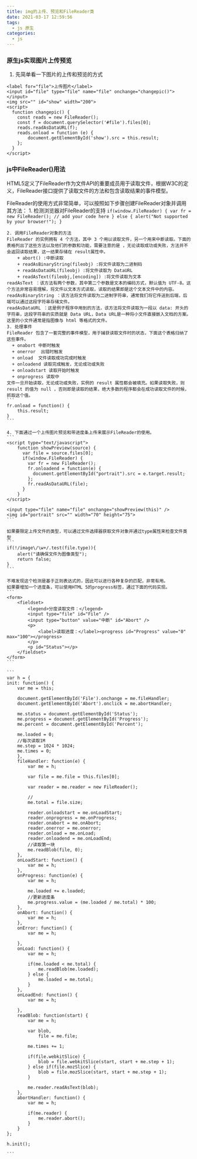 ```yaml
---
title: img的上传、预览和FileReader类
date: 2021-03-17 12:59:56
tags:
  - js 原生
categories:
  - js
---
```


### 原生js实现图片上传预览

  1. 先简单看一下图片的上传和预览的方式

  ```
  <label for="file">上传图片</label>
  <input id="file" type="file" name="file" onchange="changepic()"></input>
  <img src="" id="show" width="200">
  <script>
    function changepic() {
      const reads = new FileReader();
      const f = document.querySelector('#file').files[0];
      reads.readAsDataURL(f);
      reads.onload = function (e) {
          document.getElementById('show').src = this.result;
      };
    }
  </script>

  ```


###  js中FileReader()用法

  HTML5定义了FileReader作为文件API的重要成员用于读取文件，根据W3C的定义，FileReader接口提供了读取文件的方法和包含读取结果的事件模型。

  FileReader的使用方式非常简单，可以按照如下步骤创建FileReader对象并调用其方法：
    1. 检测浏览器对FileReader的支持
    ```
    if(window.FileReader) {
    var fr = new FileReader();
    // add your code here
    }
    else {
        alert("Not supported by your browser!");
    }
    ```

    2. 调用FileReader对象的方法
    FileReader 的实例拥有 4 个方法，其中 3 个用以读取文件，另一个用来中断读取。下面的表格列出了这些方法以及他们的参数和功能，需要注意的是 ，无论读取成功或失败，方法并不会返回读取结果，这一结果存储在 result属性中。
        + abort() :中断读取
        + readAsBinaryString(fileobj) :将文件读取为二进制码
        + readAsDataURL(fileobj) :将文件读取为 DataURL
        + readAsText(fileobj,[encoding]) :将文件读取为文本
    readAsText ：该方法有两个参数，其中第二个参数是文本的编码方式，默认值为 UTF-8。这个方法非常容易理解，将文件以文本方式读取，读取的结果即是这个文本文件中的内容。
    readAsBinaryString ：该方法将文件读取为二进制字符串，通常我们将它传送到后端，后端可以通过这段字符串存储文件。
    readAsDataURL ：这是例子程序中用到的方法，该方法将文件读取为一段以 data: 开头的字符串，这段字符串的实质就是 Data URL，Data URL是一种将小文件直接嵌入文档的方案。这里的小文件通常是指图像与 html 等格式的文件。
    3. 处理事件
    FileReader 包含了一套完整的事件模型，用于捕获读取文件时的状态，下面这个表格归纳了这些事件。
      + onabort 中断时触发
      + onerror  出错时触发
      + onload  文件读取成功完成时触发
      + onloadend 读取完成触发，无论成功或失败
      + onloadstart 读取开始时触发
      + onprogress 读取中
    文件一旦开始读取，无论成功或失败，实例的 result 属性都会被填充。如果读取失败，则 result 的值为 null ，否则即是读取的结果，绝大多数的程序都会在成功读取文件的时候，抓取这个值。
    ```
    fr.onload = function() {
        this.result;
    }
    ```

    4. 下面通过一个上传图片预览和带进度条上传来展示FileReader的使用。
    ```
    <script type="text/javascript">
        function showPreview(source) {
          var file = source.files[0];
          if(window.FileReader) {
            var fr = new FileReader();
            fr.onloadend = function(e) {
              document.getElementById("portrait").src = e.target.result;
            };
            fr.readAsDataURL(file);
          }
        }
    </script>
    
    <input type="file" name="file" onchange="showPreview(this)" />
    <img id="portrait" src="" width="70" height="75">
    ```

    如果要限定上传文件的类型，可以通过文件选择器获取文件对象并通过type属性来检查文件类型
    ```
    if(!/image\/\w+/.test(file.type)){
        alert("请确保文件为图像类型");
        return false;
    }
    ```

    不难发现这个检测是基于正则表达式的，因此可以进行各种复杂的匹配，非常有用。
    如果要增加一个进度条，可以使用HTML 5的progress标签，通过下面的代码实现。
    ```
    <form>
        <fieldset>
            <legend>分度读取文件：</legend>
            <input type="file" id="File" />
            <input type="button" value="中断" id="Abort" />
            <p>
                <label>读取进度：</label><progress id="Progress" value="0" max="100"></progress>
            </p>
            <p id="Status"></p>
        </fieldset>
    </form>
    ```

    ```
    var h = {
    init: function() {
        var me = this;
         
        document.getElementById('File').onchange = me.fileHandler;
        document.getElementById('Abort').onclick = me.abortHandler;
         
        me.status = document.getElementById('Status');
        me.progress = document.getElementById('Progress');
        me.percent = document.getElementById('Percent');
         
        me.loaded = 0;
        //每次读取1M
        me.step = 1024 * 1024;
        me.times = 0;
        },
        fileHandler: function(e) {
            var me = h;
            
            var file = me.file = this.files[0];
            
            var reader = me.reader = new FileReader();
            
            //
            me.total = file.size;
            
            reader.onloadstart = me.onLoadStart;
            reader.onprogress = me.onProgress;
            reader.onabort = me.onAbort;
            reader.onerror = me.onerror;
            reader.onload = me.onLoad;
            reader.onloadend = me.onLoadEnd;
            //读取第一块
            me.readBlob(file, 0);
        },
        onLoadStart: function() {
            var me = h;
        },
        onProgress: function(e) {
            var me = h;
            
            me.loaded += e.loaded;
            //更新进度条
            me.progress.value = (me.loaded / me.total) * 100;
        },
        onAbort: function() {
            var me = h;
        },
        onError: function() {
            var me = h;
            
        },
        onLoad: function() {
            var me = h;
    
            if(me.loaded < me.total) {
                me.readBlob(me.loaded);
            } else {
                me.loaded = me.total;
            }
        },
        onLoadEnd: function() {
            var me = h;
            
        },
        readBlob: function(start) {
            var me = h;
            
            var blob,
                file = me.file;
            
            me.times += 1;
            
            if(file.webkitSlice) {
                blob = file.webkitSlice(start, start + me.step + 1);
            } else if(file.mozSlice) {
                blob = file.mozSlice(start, start + me.step + 1);
            }
            
            me.reader.readAsText(blob);
        },
        abortHandler: function() {
            var me = h;
            
            if(me.reader) {
                me.reader.abort();
            }
        }
    };
    
    h.init();

    ```